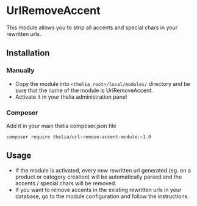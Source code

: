 # UrlRemoveAccent

This module allows you to strip all accents and special chars in your rewritten urls.

## Installation

### Manually

* Copy the module into ```<thelia_root>/local/modules/``` directory and be sure that the name of the module is UrlRemoveAccent.
* Activate it in your thelia administration panel

### Composer

Add it in your main thelia composer.json file

```
composer require thelia/url-remove-accent-module:~1.0
```

## Usage

- If the module is activated, every new rewritten url generated (eg. on a product or category creation) will be automatically parsed and the accents / special chars will be removed.
- If you want to remove accents in the existing rewritten urls in your database, go to the module configuration and follow the instructions.
